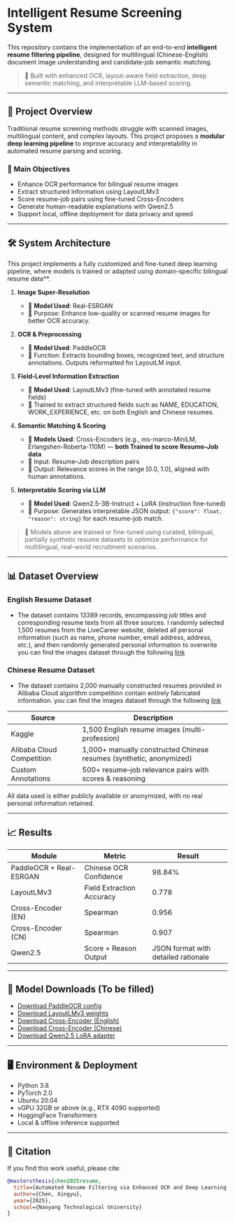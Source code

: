 # Intelligent Resume Screening System

This repository contains the implementation of an end-to-end **intelligent resume filtering pipeline**, designed for multilingual (Chinese-English) document image understanding and candidate-job semantic matching.

> 🧠 Built with enhanced OCR, layout-aware field extraction, deep semantic matching, and interpretable LLM-based scoring.

---

## 🚀 Project Overview

Traditional resume screening methods struggle with scanned images, multilingual content, and complex layouts. This project proposes a **modular deep learning pipeline** to improve accuracy and interpretability in automated resume parsing and scoring.

### 🎯 Main Objectives

- Enhance OCR performance for bilingual resume images
- Extract structured information using LayoutLMv3
- Score resume-job pairs using fine-tuned Cross-Encoders
- Generate human-readable explanations with Qwen2.5
- Support local, offline deployment for data privacy and speed

---

## 🛠 System Architecture

This project implements a fully customized and fine-tuned deep learning pipeline, where models is trained or adapted using domain-specific bilingual resume data**.

1. **Image Super-Resolution**
   - 🔧 **Model Used**: Real-ESRGAN
   - 🧩 Purpose: Enhance low-quality or scanned resume images for better OCR accuracy.

2. **OCR & Preprocessing**
   - 🔧 **Model Used**: PaddleOCR
   - 🧩 Function: Extracts bounding boxes, recognized text, and structure annotations. Outputs reformatted for LayoutLM input.

3. **Field-Level Information Extraction**
   - 🔧 **Model Used**: LayoutLMv3 (fine-tuned with annotated resume fields)
   - 🧩 Trained to extract structured fields such as NAME, EDUCATION, WORK_EXPERIENCE, etc. on both English and Chinese resumes.

4. **Semantic Matching & Scoring**
   - 🔧 **Models Used**: Cross-Encoders (e.g., ms-marco-MiniLM, Erlangshen-Roberta-110M) — **both Trained to score Resume–Job data**
   - 🧩 Input: Resume–Job description pairs  
   - 🧠 Output: Relevance scores in the range [0.0, 1.0], aligned with human annotations.

5. **Interpretable Scoring via LLM**
   - 🔧 **Model Used**: Qwen2.5-3B-Instruct + LoRA (instruction fine-tuned)
   - 🧩 Purpose: Generates interpretable JSON output: `{"score": float, "reason": string}` for each resume-job match.

> 🔬 Models above are trained or fine-tuned using curated, bilingual, partially synthetic resume datasets to optimize performance for multilingual, real-world recruitment scenarios.


---

## 📊 Dataset Overview

### English Resume Dataset
- The dataset contains 13389 records, encompassing job titles and corresponding resume texts from all three sources. 
I randomly selected 1,500 resumes from the LiveCareer website, deleted all personal information (such as name, phone number, email address, address, etc.), and then randomly generated personal information to overwrite
you can find the images dataset through the following [link](https://www.kaggle.com/datasets/youssefkhalil/resumes-images-datasets)
### Chinese Resume Dataset
- The dataset contains 2,000 manually constructed resumes provided in Alibaba Cloud algorithm competition contain entirely fabricated information.
you can find the images dataset through the following [link](https://tianchi.aliyun.com/competition/entrance/231771/information)

| Source | Description |
|--------|-------------|
| Kaggle | 1,500 English resume images (multi-profession) |
| Alibaba Cloud Competition | 1,000+ manually constructed Chinese resumes (synthetic, anonymized) |
| Custom Annotations | 500+ resume–job relevance pairs with scores & reasoning |

All data used is either publicly available or anonymized, with no real personal information retained.


---

## 📈 Results

| Module | Metric | Result |
|--------|--------|--------|
| PaddleOCR + Real-ESRGAN | Chinese OCR Confidence | 98.84% |
| LayoutLMv3 | Field Extraction Accuracy | 0.778 |
| Cross-Encoder (EN) | Spearman | 0.956 |
| Cross-Encoder (CN) | Spearman | 0.907 |
| Qwen2.5 | Score + Reason Output | JSON format with detailed rationale |

---

## 🧩 Model Downloads (To be filled)

- [Download PaddleOCR config](#)
- [Download LayoutLMv3 weights](#)
- [Download Cross-Encoder (English)](#)
- [Download Cross-Encoder (Chinese)](#)
- [Download Qwen2.5 LoRA adapter](#)

---

## 🖥️ Environment & Deployment

- Python 3.8
- PyTorch 2.0
- Ubuntu 20.04
- vGPU 32GB or above (e.g., RTX 4090 supported)
- HuggingFace Transformers
- Local & offline inference supported

---

## 🧠 Citation

If you find this work useful, please cite:

```bibtex
@mastersthesis{chen2025resume,
  title={Automated Resume Filtering via Enhanced OCR and Deep Learning Pipeline},
  author={Chen, Xingyu},
  year={2025},
  school={Nanyang Technological University}
}
